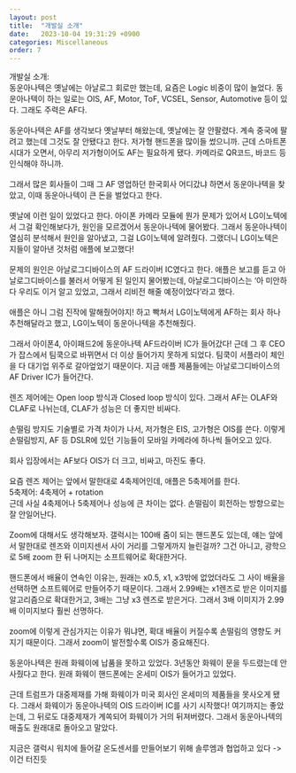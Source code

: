 ```yaml
---
layout: post
title:  "개발실 소개"
date:   2023-10-04 19:31:29 +0900
categories: Miscellaneous
order: 7
---
```


개발실 소개:<br>
동운아나텍은 옛날에는 아날로그 회로만 했는데, 요즘은 Logic 비중이 많이 늘었다. 동운아나텍이 하는 일로는 OIS, AF, Motor, ToF, VCSEL, Sensor, Automotive 등이 있다. 그래도 주력은 AF다.<br>
<br>
동운아나텍은 AF를 생각보다 옛날부터 해왔는데, 옛날에는 잘 안팔렸다. 계속 중국에 팔려고 했는데 그것도 잘 안됐다고 한다. 저가형 핸드폰을 많이들 썼으니까. 근데 스마트폰 시대가 오면서, 아무리 저가형이어도 AF는 필요하게 됐다. 카메라로 QR코드, 바코드 등 인식해야 하니까.<br>
<br>
그래서 많은 회사들이 그때 그 AF 영업하던 한국회사 어디갔냐 하면서 동운아나텍을 찾았고, 이때 동운아나텍이 큰 돈을 벌었다고 한다.<br>
<br>
옛날에 이런 일이 있었다고 한다. 아이폰 카메라 모듈에 뭔가 문제가 있어서 LG이노텍에서 그걸 확인해보다가, 원인을 모르겠어서 동운아나텍에 물어봤다. 그래서 동운아나텍이 열심히 분석해서 원인을 알아냈고, 그걸 LG이노텍에 알려줬다. 그랬더니 LG이노텍은 지들이 알아낸 것처럼 애플에 보고했다!<br>
<br>
문제의 원인은 아날로그디바이스의 AF 드라이버 IC였다고 한다. 애플은 보고를 듣고 아날로그디바이스를 불러서 어떻게 된 일인지 물어봤는데, 아날로그디바이스는 ‘아 미안하다 우리도 이거 알고 있었고, 그래서 리비전 해줄 예정이었다’라고 했다.<br>
<br>
애플은 아니 그럼 진작에 말해줬어야지! 하고 빡쳐서 LG이노텍에게 AF하는 회사 하나 추천해달라고 했고, LG이노텍이 동운아나텍을 추천해줬다.<br>
<br>
그래서 아이폰4, 아이패드2에 동운아나텍 AF드라이버 IC가 들어갔다! 근데 그 후 CEO가 잡스에서 팀쿡으로 바뀌면서 더 이상 들어가지 못하게 되었다. 팀쿡이 서플라이 체인을 다 대기업 위주로 갈아엎었기 때문이다. 지금 애플 제품들에는 아날로그디바이스의 AF Driver IC가 들어간다.<br>
<br>
렌즈 제어에는 Open loop 방식과 Closed loop 방식이 있다. 그래서 AF는 OLAF와 CLAF로 나뉘는데, CLAF가 성능은 더 좋지만 비싸다.<br>
<br>
손떨림 방지도 기술별로 가격 차이가 나서, 저가형은 EIS, 고가형은 OIS를 쓴다. 이렇게 손떨림방지, AF 등 DSLR에 있던 기능들이 모바일 카메라에 하나씩 들어오고 있다.<br>
<br>
회사 입장에서는 AF보다 OIS가 더 크고, 비싸고, 마진도 좋다.<br>
<br>
요즘 렌즈 제어는 앞에서 말한대로 4축제어인데, 애플은 5축제어를 한다.<br>
5축제어: 4축제어 + rotation<br>
근데 사실 4축제어나 5축제어나 성능에 큰 차이는 없다. 손떨림이 회전하는 방향으로는 잘 안일어난다.<br>
<br>
Zoom에 대해서도 생각해보자. 갤럭시는 100배 줌이 되는 핸드폰도 있는데, 얘는 앞에서 말한대로 렌즈와 이미지센서 사이 거리를 그렇게까지 늘린걸까? 그건 아니고, 광학으로 5배 zoom 한 뒤 나머지는 소프트웨어로 확대한거다.<br>
<br>
핸드폰에서 배율이 연속인 이유는, 원래는 x0.5, x1, x3밖에 없었더라도 그 사이 배율을 선택하면 소프트웨어로 만들어주기 때문이다. 그래서 2.99배는 x1렌즈로 받은 이미지를 알고리즘으로 확대한거고, 3배는 그냥 x3 렌즈로 받은거다. 그래서 3배 이미지가 2.99배 이미지보다 훨씬 선명하다.<br>
<br>
zoom에 이렇게 관심가지는 이유가 뭐냐면, 확대 배율이 커질수록 손떨림의 영향도 커지기 때문이다. 그래서 zoom이 발전할수록 OIS가 중요해진다.<br>
<br>
동운아나텍은 원래 화웨이에 납품을 못하고 있었다. 3년동안 화웨이 문을 두드렸는데 안사줬다고 한다. 원래 화웨이 핸드폰에는 온세미 OIS가 들어가고 있었다.<br>
<br>
근데 트럼프가 대중제재를 가해 화웨이가 미국 회사인 온세미의 제품들을 못사오게 됐다. 그래서 화웨이가 동운아나텍의 OIS 드라이버 IC를 사기 시작했다! 여기까지는 좋았는데, 그 뒤로도 대중제재가 계쏙되어 화웨이가 거의 뒤져버렸다. 그래서 동운아나텍의 매출도 원래대로 돌아오고 말았다.<br>
<br>
지금은 갤럭시 워치에 들어갈 온도센서를 만들어보기 위해 솔루엠과 협업하고 있다 -> 이건 터진듯<br>
